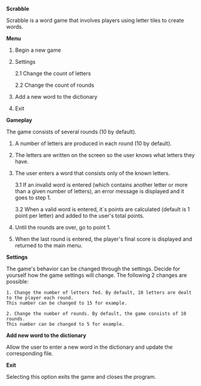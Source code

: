 <b>Scrabble</b>

Scrabble is a word game that involves players using letter tiles to create words.

**Menu**
1. Begin a new game
2. Settings
    
   2.1 Change the count of letters
   
   2.2 Change the count of rounds
5. Add a new word to the dictionary
6. Exit

**Gameplay**

The game consists of several rounds (10 by default).
  1. A number of letters are produced in each round (10 by default).
  2. The letters are written on the screen so the user knows what letters they have.
  3. The user enters a word that consists only of the known letters.

      3.1 If an invalid word is entered (which contains another letter or more than a given number of letters), an error message is displayed and it goes to step 1.

     3.2 When a valid word is entered, it`s points are calculated (default is 1 point per letter) and added to the user's total points.
  4. Until the rounds are over, go to point 1.
  5. When the last round is entered, the player's final score is displayed and returned to the main menu.


**Settings**

The game's behavior can be changed through the settings. Decide for yourself how the game settings will change. The following 2 changes are possible:

    1. Change the number of letters fed. By default, 10 letters are dealt to the player each round. 
    This number can be changed to 15 for example.
    
    2. Change the number of rounds. By default, the game consists of 10 rounds. 
    This number can be changed to 5 for example.

  **Add new word to the dictionary**

  Allow the user to enter a new word in the dictionary and update the corresponding file.

  **Exit**

  Selecting this option exits the game and closes the program.

